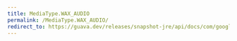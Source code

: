 ```yaml
---
title: MediaType.WAX_AUDIO
permalink: /MediaType.WAX_AUDIO/
redirect_to: https://guava.dev/releases/snapshot-jre/api/docs/com/google/common/net/MediaType.html#WAX_AUDIO
---
```

